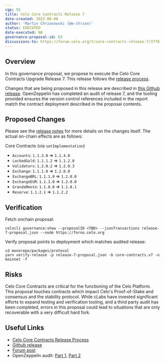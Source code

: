 ```yaml
---
cgp: 55
title: Celo Core Contracts Release 7
date-created: 2022-06-08
author: 'Martin Chrzanowski (@m-chrzan)'
status: EXECUTED
date-executed: NA
governance-proposal-id: 63
discussions-to: https://forum.celo.org/t/core-contracts-release-7/3778
---
```


## Overview

In this governance proposal, we propose to execute the Celo Core Contracts Upgrade Release 7. This release follows the [release process](https://docs.celo.org/community/release-process/smart-contracts).

Changes that are being proposed in this release are described in [this Github release](https://github.com/celo-org/celo-monorepo/releases/tag/core-contracts.v7.post-audit).
OpenZeppelin has completed an audit of release 7, and the tooling provided ensures the version control references included in the report match the contract deployment described in the proposal contents.

## Proposed Changes

Please see the [release notes](https://github.com/celo-org/celo-monorepo/releases/tag/core-contracts.v7.post-audit) for more details on the changes itself. The actual on-chain effects are as follows:

Core Contracts (via `setImplementation`)

- `Accounts`: `1.1.3.0` => `1.1.4.0`
- `LockedGold`: `1.1.1.2` => `1.1.2.0`
- `Validators`: `1.2.0.2` => `1.2.0.3`
- `Exchange`: `1.1.1.0` => `1.2.0.0`
- `ExchangeBRL`: `1.1.1.0` => `1.2.0.0`
- `ExchangeEUR`: `1.1.1.0` => `1.2.0.0`
- `GrandaMento`: `1.1.0.0` => `1.1.0.1`
- `Reserve`: `1.1.2.1` => `1.1.2.2`

## Verification

Fetch onchain proposal:
```
celocli governance:show --proposalID <TBD> --jsonTransactions release-7-proposal.json --node https://forno.celo.org
```

Verify proposal points to deployment which matches audited release:
```
cd monorepo/packages/protocol
yarn verify-release -p release-7-proposal.json -b core-contracts.v7 -n mainnet -f
```

## Risks

Celo Core Contracts are critical for the functioning of the Celo Platform. This proposal touches contracts which impact Celo's Proof-of-Stake and consensus and the stability protocol.
While cLabs have invested significant efforts to expand testing and verification tooling, and a third party audit has been completed, errors in this proposal could lead to situations that are only recoverable with a very difficult hard fork.

## Useful Links

* [Celo Core Contracts Release Process](https://docs.celo.org/community/release-process/smart-contracts)
* [Github release](https://github.com/celo-org/celo-monorepo/releases/tag/core-contracts.v7.post-audit)
* [Forum post](https://forum.celo.org/t/core-contracts-release-7/3778)
* OpenZeppelin audit: [Part 1](https://blog.openzeppelin.com/celo-contracts-audit-release-7-part1/), [Part 2](https://blog.openzeppelin.com/celo-contracts-audit-release-7-part2/)
